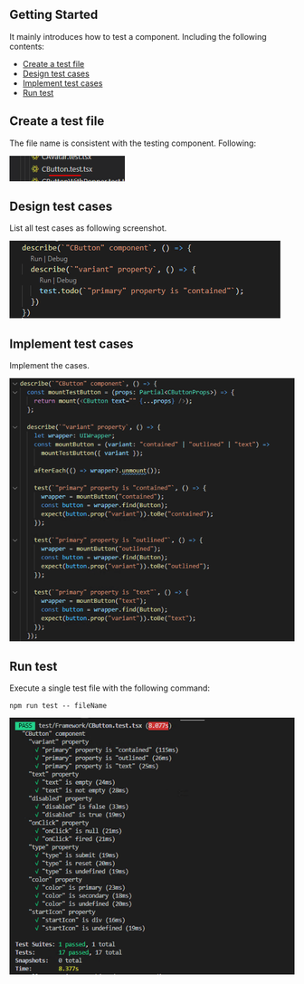 ## Getting Started
It mainly introduces how to test a component. Including the following contents:
- [Create a test file](#create-a-test-file)
- [Design test cases](#design-test-cases)
- [Implement test cases](#implement-test-cases)
- [Run test](#run-test)

## Create a test file
The file name is consistent with the testing component. Following:

![image.png](/.attachments/image-76ec481d-bfd0-4a96-9387-775bdb8c9376.png)

## Design test cases
List all test cases as following screenshot.

![image.png](/.attachments/image-3737bc44-4710-452a-b12c-0eece453d63a.png)

## Implement test cases
Implement the cases.

![image.png](/.attachments/image-5dcfb62a-e01f-4375-94b0-0c810779e2e7.png)

## Run test
Execute a single test file with the following command:

```
npm run test -- fileName
```
![image.png](/.attachments/image-4047aaf1-9c77-4004-a4c9-93c242308329.png)


